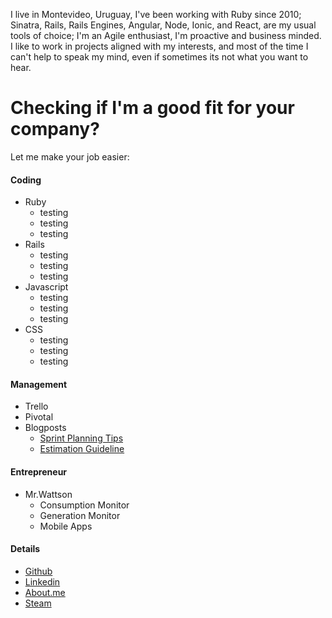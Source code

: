 I live in Montevideo, Uruguay, I've been working with Ruby since 2010; Sinatra, Rails, Rails Engines, Angular, Node, Ionic, and React, are my usual tools of choice; I'm an Agile enthusiast, I'm proactive and business minded. I like to work in projects aligned with my interests, and most of the time I can't help to speak my mind, even if sometimes its not what you want to hear.

# Checking if I'm a good fit for your company?

Let me make your job easier:

#### Coding

- Ruby
  - testing
  - testing
  - testing
- Rails
  - testing
  - testing
  - testing
- Javascript
  - testing
  - testing
  - testing
- CSS
  - testing
  - testing
  - testing

#### Management

- Trello
- Pivotal
- Blogposts
  - [Sprint Planning Tips](blog/sprint_planning_tips.md)
  - [Estimation Guideline](blog/estimation_guidelines.md)

#### Entrepreneur

- Mr.Wattson
  - Consumption Monitor
  - Generation Monitor
  - Mobile Apps

#### Details

- [Github](https://github.com/matismasters)
- [Linkedin](https://www.linkedin.com/in/matismasters/)
- [About.me](https://about.me/matis.masters)
- [Steam](http://steamcommunity.com/profiles/76561198059401461/)
